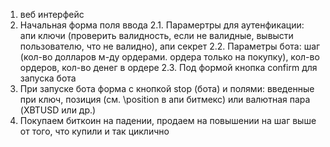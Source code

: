 1. веб интерфейс
2. Начальная форма поля ввода
2.1. Парамертры для аутенфикации: апи ключи (проверить валидность, если не валидные, вывысти пользователю, что не валидно), апи секрет
2.2. Параметры бота: шаг (кол-во долларов м-ду ордерами. ордера только на покупку), 
кол-во ордеров, кол-во денег в ордере
2.3. Под формой кнопка confirm для запуска бота
3. При запуске бота форма с кнопкой stop (бота) и полями: введенные при ключ, 
позиция (см. \position в апи битмекс) или валютная пара (XBTUSD или др.)
4. Покупаем биткоин на падении, продаем на повышении на шаг выше от того, что купили
и так циклично
